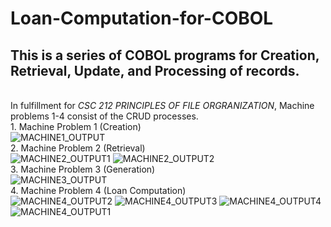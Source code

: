 # Loan-Computation-for-COBOL
## This is a series of COBOL programs for Creation, Retrieval, Update, and Processing of records.
<br/>In fulfillment for *CSC 212 PRINCIPLES OF FILE ORGRANIZATION*, Machine problems 1-4 consist of the CRUD processes.
<br/>1. Machine Problem 1 (Creation)
<br/>![MACHINE1_OUTPUT](https://user-images.githubusercontent.com/25099348/111412112-c17a9a80-8716-11eb-921b-b73321dcc4e3.png)
<br/>2. Machine Problem 2 (Retrieval)
<br> ![MACHINE2_OUTPUT1](https://user-images.githubusercontent.com/25099348/111412378-49f93b00-8717-11eb-8c56-5cb97147aa78.png)
![MACHINE2_OUTPUT2](https://user-images.githubusercontent.com/25099348/111412380-4a91d180-8717-11eb-892c-a7fe95cbc76f.png)
<br/>3. Machine Problem 3 (Generation)
<br/> ![MACHINE3_OUTPUT](https://user-images.githubusercontent.com/25099348/111412467-6e551780-8717-11eb-90da-44b27b52c6f4.png)
<br/> 4. Machine Problem 4 (Loan Computation)
<br/>![MACHINE4_OUTPUT2](https://user-images.githubusercontent.com/25099348/111412563-947ab780-8717-11eb-8911-50b048571252.png)
![MACHINE4_OUTPUT3](https://user-images.githubusercontent.com/25099348/111412565-95abe480-8717-11eb-913c-b742a7b8edf9.png)
![MACHINE4_OUTPUT4](https://user-images.githubusercontent.com/25099348/111412567-96447b00-8717-11eb-8f28-8343f3736038.png)
![MACHINE4_OUTPUT1](https://user-images.githubusercontent.com/25099348/111412568-96dd1180-8717-11eb-9a2e-d49cd7c9eabe.png)
